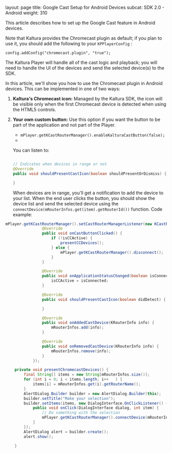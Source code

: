 
layout: page
title: Google Cast Setup for Android Devices
subcat: SDK 2.0 - Android
weight: 310

This article describes how to set up the Google Cast feature in Android devices.

Note that Kaltura provides the Chromecast plugin as default; if you plan to use it, you should add the following to your `KPPlayerConfig` :
```
config.addConfig("chromecast.plugin", "true");
```
The Kaltura Player will handle all of the cast logic and playback; you will need to handle the UI of the devices and send the selected device(s) to the SDK.

In this article, we'll show you how to use the Chromecast plugin in Android devices. This can be implemented in one of two ways:

1. **Kaltura's Chromecast icon:**
	Managed by the Kaltura SDK, the icon will be visible only when the first Chromecast device is detected when using the HTML5 controls.
2. **Your own custom button:**
	Use this option if you want the button to be part of the application and not part of the Player.
	* `mPlayer.getKCastRouterManager().enableKalturaCastButton(false);`
	* 
	You can listen to:
	
	```java
	
	// Indicates when devices in range or not 
	@Override
    public void shouldPresentCastIcon(boolean shouldPresentOrDismiss) {

    }
	```
	When devices are in range, you'll get a notification to add the device to your list.
	When the end user clicks the button, you should show the device list and send the selected device using the `connectDevice(mRouterInfos.get(item).getRouterId())` function.
	Code example:
	
```java
mPlayer.getKCastRouterManager().setCastRouterManagerListener(new KCastRouterManagerListener() {
                @Override
                public void onCastButtonClicked() {
                    if (!isCCActive) {
                        presentCCDevices();
                    } else {
                        mPlayer.getKCastRouterManager().disconnect();
                    }
                }

                @Override
                public void onApplicationStatusChanged(boolean isConnected) {
                    isCCActive = isConnected;
                }

                @Override
                public void shouldPresentCastIcon(boolean didDetect) {

                }

                @Override
                public void onAddedCastDevice(KRouterInfo info) {
                    mRouterInfos.add(info);
                }

                @Override
                public void onRemovedCastDevice(KRouterInfo info) {
                    mRouterInfos.remove(info);
                }
            });

    private void presentChromecastDevices() {
        final String[] items = new String[mRouterInfos.size()];
        for (int i = 0; i < items.length; i++   ) {
            items[i] = mRouterInfos.get(i).getRouterName();
        }
        AlertDialog.Builder builder = new AlertDialog.Builder(this);
        builder.setTitle("Make your selection");
        builder.setItems(items, new DialogInterface.OnClickListener() {
            public void onClick(DialogInterface dialog, int item) {
                // Do something with the selection
                mPlayer.getKCastRouterManager().connectDevice(mRouterInfos.get(item).getRouterId());
            }
        });
        AlertDialog alert = builder.create();
        alert.show();

    }
